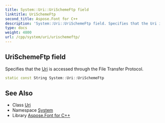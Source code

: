 ```yaml
---
title: System::Uri::UriSchemeFtp field
linktitle: UriSchemeFtp
second_title: Aspose.Font for C++
description: 'System::Uri::UriSchemeFtp field. Specifies that the Uri is accessed through the File Transfer Protocol in C++.'
type: docs
weight: 4800
url: /cpp/system/uri/urischemeftp/
---
```

## UriSchemeFtp field


Specifies that the [Uri](../) is accessed through the File Transfer Protocol.

```cpp
static const String System::Uri::UriSchemeFtp
```

## See Also

* Class [Uri](../)
* Namespace [System](../../)
* Library [Aspose.Font for C++](../../../)
